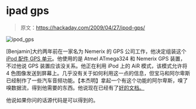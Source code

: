 # ipad gps

> 原文：<https://hackaday.com/2009/04/27/ipod-gps/>

![ipod_gps](img/a11e638418aa4ffd774525103ef9774a.png "ipod_gps")

[Benjamin]大约两年前在一家名为 Nemerix 的 GPS 公司工作，他决定组装这个 [iPod 配件 GPS 单元](http://www.kokes.net/iPodGPS/iPodGPS.html)。他使用的是 Atmel ATmega324 和 Nemerix GPS 装置，不过他说 GPS 装置应该没关系。他正在利用 iPod 上的 AiR 模式，该模式允许将 4 色图像发送到屏幕上。几乎没有关于如何利用这一点的信息，但宝马和阿尔卑斯已经制作了一些汽车音频功能。【本杰明】拿起一个有这个功能的阿尔卑斯，嗅了嗅数据流，得到他需要的东西。他说现在已经有了[好的文档。](http://www.adriangame.co.uk/ipod-acc-pro.html)

他说如果你问的话源代码是可以得到的。